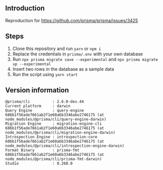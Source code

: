 ## Introduction

Reproduction for https://github.com/prisma/prisma/issues/3425

## Steps

1. Clone this repository and run `yarn` or `npm i`
2. Replace the credentials in `prisma/.env` with your own database
3. Run `npx prisma migrate save --experimental` and `npx prisma migrate up --experimental`
4. Insert two rows in the database as a sample data
5. Run the script using `yarn start`


## Version information

```
@prisma/cli          : 2.6.0-dev.44
Current platform     : darwin
Query Engine         : query-engine 686b1f56ade7661ab2f1e60a6b3346abe2746175 (at node_modules/@prisma/cli/query-engine-darwin)
Migration Engine     : migration-engine-cli 686b1f56ade7661ab2f1e60a6b3346abe2746175 (at node_modules/@prisma/cli/migration-engine-darwin)
Introspection Engine : introspection-core 686b1f56ade7661ab2f1e60a6b3346abe2746175 (at node_modules/@prisma/cli/introspection-engine-darwin)
Format Binary        : prisma-fmt 686b1f56ade7661ab2f1e60a6b3346abe2746175 (at node_modules/@prisma/cli/prisma-fmt-darwin)
Studio               : 0.268.0

```
